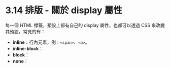 # 3.14 排版 - 關於 display 屬性

每一個 HTML 標籤，預設上都有自己的 display 屬性，也都可以透過 CSS 來改變其預設。常見的有：

* **inline**：行內元素，例：`<span>`、`<a>`。
* **inline-block**：
* **block**：
* **none**：



